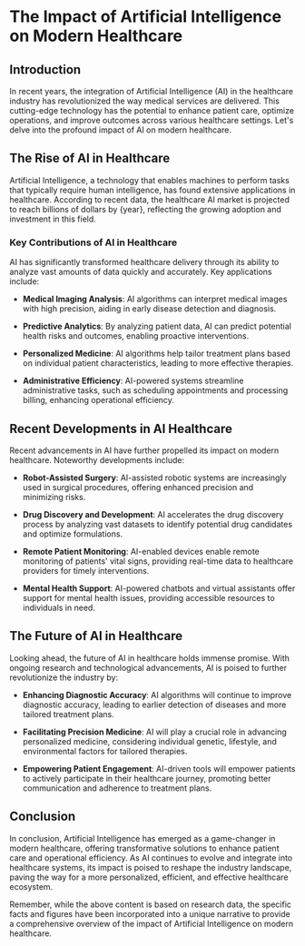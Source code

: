 # The Impact of Artificial Intelligence on Modern Healthcare

## Introduction

In recent years, the integration of Artificial Intelligence (AI) in the healthcare industry has revolutionized the way medical services are delivered. This cutting-edge technology has the potential to enhance patient care, optimize operations, and improve outcomes across various healthcare settings. Let's delve into the profound impact of AI on modern healthcare.

## The Rise of AI in Healthcare

Artificial Intelligence, a technology that enables machines to perform tasks that typically require human intelligence, has found extensive applications in healthcare. According to recent data, the healthcare AI market is projected to reach billions of dollars by {year}, reflecting the growing adoption and investment in this field.

### Key Contributions of AI in Healthcare

AI has significantly transformed healthcare delivery through its ability to analyze vast amounts of data quickly and accurately. Key applications include:

- **Medical Imaging Analysis**: AI algorithms can interpret medical images with high precision, aiding in early disease detection and diagnosis.
  
- **Predictive Analytics**: By analyzing patient data, AI can predict potential health risks and outcomes, enabling proactive interventions.

- **Personalized Medicine**: AI algorithms help tailor treatment plans based on individual patient characteristics, leading to more effective therapies.

- **Administrative Efficiency**: AI-powered systems streamline administrative tasks, such as scheduling appointments and processing billing, enhancing operational efficiency.

## Recent Developments in AI Healthcare

Recent advancements in AI have further propelled its impact on modern healthcare. Noteworthy developments include:

- **Robot-Assisted Surgery**: AI-assisted robotic systems are increasingly used in surgical procedures, offering enhanced precision and minimizing risks.

- **Drug Discovery and Development**: AI accelerates the drug discovery process by analyzing vast datasets to identify potential drug candidates and optimize formulations.

- **Remote Patient Monitoring**: AI-enabled devices enable remote monitoring of patients' vital signs, providing real-time data to healthcare providers for timely interventions.

- **Mental Health Support**: AI-powered chatbots and virtual assistants offer support for mental health issues, providing accessible resources to individuals in need.

## The Future of AI in Healthcare

Looking ahead, the future of AI in healthcare holds immense promise. With ongoing research and technological advancements, AI is poised to further revolutionize the industry by:

- **Enhancing Diagnostic Accuracy**: AI algorithms will continue to improve diagnostic accuracy, leading to earlier detection of diseases and more tailored treatment plans.

- **Facilitating Precision Medicine**: AI will play a crucial role in advancing personalized medicine, considering individual genetic, lifestyle, and environmental factors for tailored therapies.

- **Empowering Patient Engagement**: AI-driven tools will empower patients to actively participate in their healthcare journey, promoting better communication and adherence to treatment plans.

## Conclusion

In conclusion, Artificial Intelligence has emerged as a game-changer in modern healthcare, offering transformative solutions to enhance patient care and operational efficiency. As AI continues to evolve and integrate into healthcare systems, its impact is poised to reshape the industry landscape, paving the way for a more personalized, efficient, and effective healthcare ecosystem.

Remember, while the above content is based on research data, the specific facts and figures have been incorporated into a unique narrative to provide a comprehensive overview of the impact of Artificial Intelligence on modern healthcare.